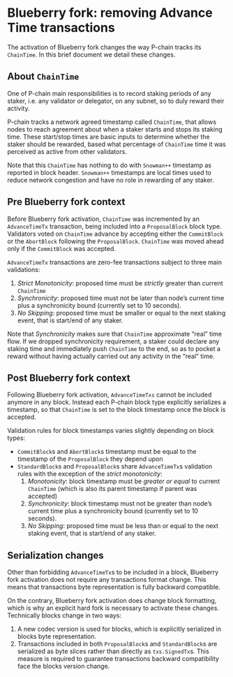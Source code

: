 # Blueberry fork: removing Advance Time transactions

The activation of Blueberry fork changes the way P-chain tracks its `ChainTime`. In this brief document we detail these changes.

## About `ChainTime`

One of P-chain main responsibilities is to record staking periods of any staker, i.e. any validator or delegator, on any subnet, so to duly reward their activity.

P-chain tracks a network agreed timestamp called `ChainTime`, that allows nodes to reach agreement about when a staker starts and stops its staking time. These start/stop times are basic inputs to determine whether the staker should be rewarded, based what percentage of `ChainTime` time it was perceived as active from other validators.

Note that this `ChainTime` has nothing to do with `Snowman++` timestamp as reported in block header. `Snowman++` timestamps are local times used to reduce network congestion and have no role in rewarding of any staker.

## Pre Blueberry fork context

Before Blueberry fork activation, `ChainTime` was incremented by an `AdvanceTimeTx` transaction, being included into a `ProposalBlock` block type. Validators voted on `ChainTime` advance by accepting either the `CommitBlock` or the `AbortBlock` following the `ProposalBlock`. `ChainTime` was moved ahead only if the `CommitBlock` was accepted.

`AdvanceTimeTx` transactions are zero-fee transactions subject to three main validations:

1. *Strict Monotonicity*: proposed time must be *strictly* greater than current `ChainTime`
2. *Synchronicity*: proposed time must not be later than node’s current time plus a synchronicity bound (currently set to 10 seconds).
3. *No Skipping*: proposed time must be smaller or equal to the next staking event, that is start/end of any staker.

Note that *Synchronicity* makes sure that `ChainTime` approximate “real” time flow. If we dropped synchronicity requirement, a staker could declare any staking time and immediately push `ChainTime` to the end, so as to pocket a reward without having actually carried out any activity in the “real” time.

## Post Blueberry fork context

Following Blueberry fork activation, `AdvanceTimeTxs` cannot be included anymore in any block. Instead each P-chain block type explicitly serializes a timestamp, so that `ChainTime` is set to the block timestamp once the block is accepted.

Validation rules for block timestamps varies slightly depending on block types:

* `CommitBlock`s and `AbortBlock`s timestamp must be equal to the timestamp of the `ProposalBlock` they depend upon
* `StandardBlock`s and `ProposalBlock`s share `AdvanceTimeTx`s validation rules with the exception of the *strict monotonicity*:
  1. *Monotonicity*: block timestamp must be *greater or equal* to current `ChainTime` (which is also its parent timestamp if parent was accepted)
  2. *Synchronicity*: block timestamp must not be greater than node’s current time plus a synchronicity bound (currently set to 10 seconds).
  3. *No Skipping*: proposed time must be less than or equal to the next staking event, that is start/end of any staker.

## Serialization changes

Other than forbidding `AdvanceTimeTx`s to be included in a block, Blueberry fork activation does not require any transactions format change. This means that transactions byte representation is fully backward compatible.

On the contrary, Blueberry fork activation does change block formatting, which is why an explicit hard fork is necessary to activate these changes. Technically blocks change in two ways:

1. A new codec version is used for blocks, which is explicitly serialized in blocks byte representation.
2. Transactions included in both `ProposalBlock`s and `StandardBlock`s are serialized as byte slices rather than directly as `txs.SignedTx`s. This measure is required to guarantee transactions backward compatibility face the blocks version change.
